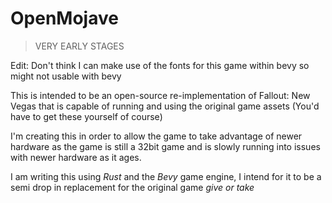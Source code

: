 # OpenMojave

> VERY EARLY STAGES

Edit: Don't think I can make use of the fonts for this game within bevy so might not usable with bevy


This is intended to be an open-source re-implementation of Fallout: New Vegas that is capable of running and using the original game assets (You'd have to get these yourself of course) 

I'm creating this in order to allow the game to take advantage of newer hardware as the game is still a 32bit game and is slowly running into issues with newer hardware as it ages.

I am writing this using *Rust* and the *Bevy* game engine, I intend for it to be a semi drop in replacement for the original game *give or take*